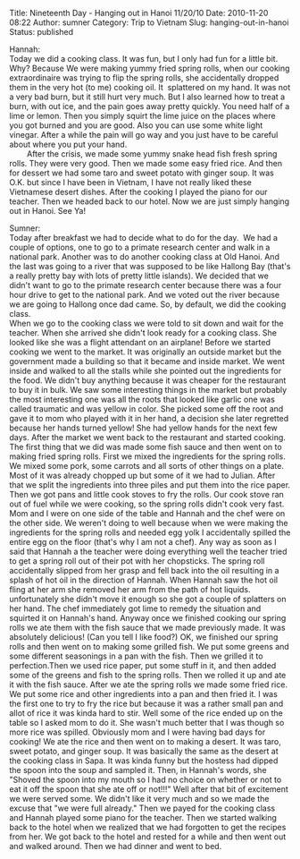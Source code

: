 Title: Nineteenth Day - Hanging out in Hanoi 11/20/10
Date: 2010-11-20 08:22
Author: sumner
Category: Trip to Vietnam
Slug: hanging-out-in-hanoi
Status: published

Hannah:  
Today we did a cooking class. It was fun, but I only had fun for a
little bit. Why? Because We were making yummy fried spring rolls, when
our cooking extraordinaire was trying to flip the spring rolls, she
accidentally dropped them in the very hot (to me) cooking oil. It 
splattered on my hand. It was not a very bad burn, but it still hurt
very much. But I also learned how to treat a burn, with out ice, and the
pain goes away pretty quickly. You need half of a lime or lemon. Then
you simply squirt the lime juice on the places where you got burned and
you are good. Also you can use some white light vinegar. After a while
the pain will go way and you just have to be careful about where you put
your hand.  
        After the crisis, we made some yummy snake head fish fresh
spring rolls. They were very good. Then we made some easy fried rice.
And then for dessert we had some taro and sweet potato with ginger soup.
It was O.K. but since I have been in Vietnam, I have not really liked
these Vietnamese desert dishes. After the cooking I played the piano for
our teacher. Then we headed back to our hotel. Now we are just simply
hanging out in Hanoi. See Ya!

Sumner:  
Today after breakfast we had to decide what to do for the day.  We had a
couple of options, one to go to a primate research center and walk in a
national park. Another was to do another cooking class at Old Hanoi. And
the last was going to a river that was supposed to be like Hallong Bay
(that's a really pretty bay with lots of pretty little islands). We
decided that we didn't want to go to the primate research center because
there was a four hour drive to get to the national park. And we voted
out the river because we are going to Hallong once dad came. So, by
default, we did the cooking class.  
When we go to the cooking class we were told to sit down and wait for
the teacher. When she arrived she didn't look ready for a cooking class.
She looked like she was a flight attendant on an airplane! Before we
started cooking we went to the market. It was originally an outside
market but the government made a building so that it became and inside
market. We went inside and walked to all the stalls while she pointed
out the ingredients for the food. We didn't buy anything because it was
cheaper for the restaurant to buy it in bulk. We saw some interesting
things in the market but probably the most interesting one was all the
roots that looked like garlic one was called traumatic and was yellow in
color. She picked some off the root and gave it to mom who played with
it in her hand, a decision she later regretted because her hands turned
yellow! She had yellow hands for the next few days. After the market we
went back to the restaurant and started cooking. The first thing that we
did was made some fish sauce and then went on to making fried spring
rolls. First we mixed the ingredients for the spring rolls. We mixed
some pork, some carrots and all sorts of other things on a plate. Most
of it was already chopped up but some of it we had to Julian. After that
we split the ingredients into three piles and put them into the rice
paper. Then we got pans and little cook stoves to fry the rolls. Our
cook stove ran out of fuel while we were cooking, so the spring rolls
didn't cook very fast. Mom and I were on one side of the table and
Hannah and the chef were on the other side. We weren't doing to well
because when we were making the ingredients for the spring rolls and
needed egg yolk I accidentally spilled the entire egg on the floor
(that's why I am not a chef). Any way as soon as I said that Hannah a
the teacher were doing everything well the teacher tried to get a spring
roll out of their pot with her chopsticks. The spring roll accidentally
slipped from her grasp and fell back into the oil resulting in a splash
of hot oil in the direction of Hannah. When Hannah saw the hot oil fling
at her arm she removed her arm from the path of hot liquids.
unfortunately she didn't move it enough so she got a couple of splatters
on her hand. The chef immediately got lime to remedy the situation and
squirted it on Hannah's hand. Anyway once we finished cooking our spring
rolls we ate them with the fish sauce that we made previously made. It
was absolutely delicious! (Can you tell I like food?) OK, we finished
our spring rolls and then went on to making some grilled fish. We put
some greens and some different seasonings in a pan with the fish. Then
we grilled it to perfection.Then we used rice paper, put some stuff in
it, and then added some of the greens and fish to the spring rolls. Then
we rolled it up and ate it with the fish sauce. After we ate the spring
rolls we made some fried rice. We put some rice and other ingredients
into a pan and then fried it. I was the first one to try to fry the rice
but because it was a rather small pan and allot of rice it was kinda
hard to stir. Well some of the rice ended up on the table so I asked mom
to do it. She wasn't much better that I was though so more rice was
spilled. Obviously mom and I were having bad days for cooking! We ate
the rice and then went on to making a desert. It was taro, sweet potato,
and ginger soup. It was basically the same as the desert at the cooking
class in Sapa. It was kinda funny but the hostess had dipped the spoon
into the soup and sampled it. Then, in Hannah's words, she "Shoved the
spoon into my mouth so I had no choice on whether or not to eat it off
the spoon that she ate off or not!!!" Well after that bit of excitement
we were served some. We didn't like it very much and so we made the
excuse that "we were full already." Then we payed for the cooking class
and Hannah played some piano for the teacher. Then we started walking
back to the hotel when we realized that we had forgotten to get the
recipes from her. We got back to the hotel and rested for a while and
then went out and walked around. Then we had dinner and went to bed.
